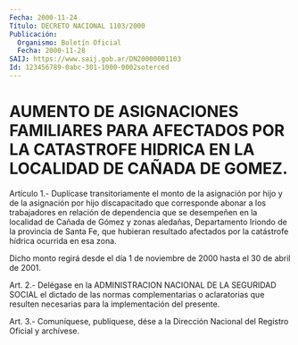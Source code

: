```yaml
---
Fecha: 2000-11-24
Título: DECRETO NACIONAL 1103/2000
Publicación:
  Organismo: Boletín Oficial
  Fecha: 2000-11-28
SAIJ: https://www.saij.gob.ar/DN20000001103
Id: 123456789-0abc-301-1000-0002soterced
---
```

# AUMENTO DE ASIGNACIONES FAMILIARES PARA AFECTADOS POR LA CATASTROFE HIDRICA EN LA LOCALIDAD DE CAÑADA DE GOMEZ.

<a id="1"></a>
Artículo 1.- Duplícase transitoriamente el monto de la asignación por hijo y de la asignación por hijo discapacitado que corresponde abonar a los trabajadores en relación de dependencia que se desempeñen en la localidad de Cañada de Gómez y zonas aledañas, Departamento Iriondo de la provincia de Santa Fe, que hubieran resultado afectados por la catástrofe hídrica ocurrida en esa zona.

Dicho monto regirá desde el día 1 de noviembre de 2000 hasta el 30 de abril de 2001.

<a id="2"></a>
Art. 2.- Delégase en la ADMINISTRACION NACIONAL DE LA SEGURIDAD SOCIAL el dictado de las normas complementarias o aclaratorias que resulten necesarias para la implementación del presente.

<a id="3"></a>
Art. 3.- Comuníquese, publíquese, dése a la Dirección Nacional del Registro Oficial y archívese.